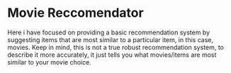 # Movie Reccomendator
Here i have focused on providing a basic recommendation system by suggesting items that are most similar to a particular item, in this case, movies. Keep in mind, this is not a true robust recommendation system, to describe it more accurately, it just tells you what movies/items are most similar to your movie choice.
